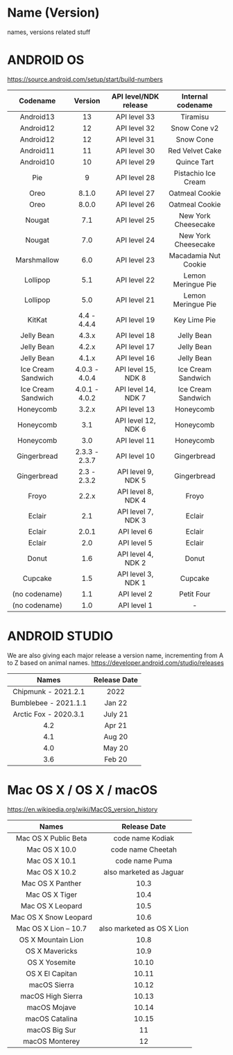 # Name (Version)
names, versions related stuff

# ANDROID OS

https://source.android.com/setup/start/build-numbers

|Codename|	Version	|API level/NDK release|Internal codename|
| :---:  | :---:  | :---:| :---:|
|Android13 |	13|	API level 33|Tiramisu
|Android12 |	12|	API level 32|Snow Cone v2
|Android12 |	12|	API level 31|Snow Cone
|Android11 |	11|	API level 30|Red Velvet Cake
|Android10 |	10|	API level 29|Quince Tart
|Pie|	9|	API level 28|Pistachio Ice Cream
|Oreo|	8.1.0|	API level 27|Oatmeal Cookie
|Oreo|	8.0.0|	API level 26|Oatmeal Cookie
|Nougat|	7.1|	API level 25|New York Cheesecake
|Nougat|	7.0|	API level 24|New York Cheesecake
|Marshmallow|	6.0|	API level 23|	Macadamia Nut Cookie
|Lollipop|	5.1|	API level 22|Lemon Meringue Pie
|Lollipop|	5.0|	API level 21|Lemon Meringue Pie
|KitKat|	4.4 - 4.4.4|	API level 19|Key Lime Pie
|Jelly Bean|	4.3.x|	API level 18|Jelly Bean
|Jelly Bean|	4.2.x|	API level 17|Jelly Bean
|Jelly Bean|	4.1.x|	API level 16|Jelly Bean
|Ice Cream Sandwich|	4.0.3 - 4.0.4|	API level 15, NDK 8|Ice Cream Sandwich
|Ice Cream Sandwich|	4.0.1 - 4.0.2|	API level 14, NDK 7|Ice Cream Sandwich
|Honeycomb|	3.2.x|	API level 13|Honeycomb
|Honeycomb|	3.1|	API level 12, NDK 6|Honeycomb
|Honeycomb|	3.0|	API level 11|Honeycomb
|Gingerbread|	2.3.3 - 2.3.7|	API level 10|Gingerbread
|Gingerbread|	2.3 - 2.3.2|	API level 9, NDK 5|Gingerbread
|Froyo|	2.2.x|	API level 8, NDK 4|Froyo
|Eclair|	2.1|	API level 7, NDK 3|Eclair
|Eclair|	2.0.1|	API level 6|Eclair
|Eclair|	2.0|	API level 5|Eclair
|Donut|	1.6|	API level 4, NDK 2|Donut
|Cupcake|	1.5|	API level 3, NDK 1|Cupcake
|(no codename)|	1.1|	API level 2|Petit Four
|(no codename)|	1.0|	API level 1|-

# ANDROID STUDIO

We are also giving each major release a version name, incrementing from A to Z based on animal names.
https://developer.android.com/studio/releases

| Names  | Release Date |
| :---:  | :---:  |
| Chipmunk - 2021.2.1  | 2022  |
| Bumblebee - 2021.1.1  | Jan 22  |
| Arctic Fox - 2020.3.1  | July 21  |
| 4.2  | Apr 21  |
| 4.1  | Aug 20  |
| 4.0  | May 20  |
| 3.6  | Feb 20  |

# Mac OS X / OS X / macOS

https://en.wikipedia.org/wiki/MacOS_version_history

| Names  | Release Date |
| :---:  | :---:  |
|Mac OS X Public Beta | code name Kodiak|
|Mac OS X 10.0 | code name Cheetah|
|Mac OS X 10.1 | code name Puma|
|Mac OS X 10.2 | also marketed as Jaguar|
|Mac OS X Panther | 10.3|
|Mac OS X Tiger | 10.4|
|Mac OS X Leopard | 10.5|
|Mac OS X Snow Leopard | 10.6|
|Mac OS X Lion – 10.7 | also marketed as OS X Lion|
|OS X Mountain Lion | 10.8|
|OS X Mavericks | 10.9|
|OS X Yosemite | 10.10|
|OS X El Capitan | 10.11|
|macOS Sierra | 10.12|
|macOS High Sierra | 10.13|
|macOS Mojave | 10.14|
|macOS Catalina | 10.15|
|macOS Big Sur | 11|
|macOS Monterey | 12|
